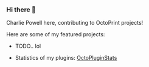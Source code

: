 ### Hi there 👋

Charlie Powell here, contributing to OctoPrint projects!

Here are some of my featured projects:

* TODO.. lol

* Statistics of my plugins: [OctoPluginStats](https://cp2004.github.io/OctoPluginStats/)
